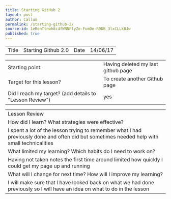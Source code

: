 ```yaml
---
title: Starting GitHub 2
layout: post
author: Callum
permalink: /starting-github-2/
source-id: 1eRenTtnwh8c4fWNNFlyZe-FumDe-R9DB_3lxCLLkBJw
published: true
---
```

<table>
  <tr>
    <td>Title</td>
    <td>Starting Github 2.0</td>
    <td>Date</td>
    <td>14/06/17</td>
  </tr>
</table>


<table>
  <tr>
    <td>Starting point:</td>
    <td>Having deleted my last github page </td>
  </tr>
  <tr>
    <td>Target for this lesson?</td>
    <td>To create another Github page</td>
  </tr>
  <tr>
    <td>Did I reach my target? 
(add details to "Lesson Review")</td>
    <td>yes</td>
  </tr>
</table>


<table>
  <tr>
    <td>Lesson Review</td>
  </tr>
  <tr>
    <td>How did I learn? What strategies were effective? </td>
  </tr>
  <tr>
    <td>I spent a lot of the lesson trying to remember what I had previously done and often did but sometimes needed help with small technicalities</td>
  </tr>
  <tr>
    <td>What limited my learning? Which habits do I need to work on? </td>
  </tr>
  <tr>
    <td>Having not taken notes the first time around limited how quickly I could get my page up and running

</td>
  </tr>
  <tr>
    <td>What will I change for next time? How will I improve my learning?</td>
  </tr>
  <tr>
    <td>I will make sure that I have looked back on what we had done previously so I will have an idea on what to do in the lesson</td>
  </tr>
</table>


